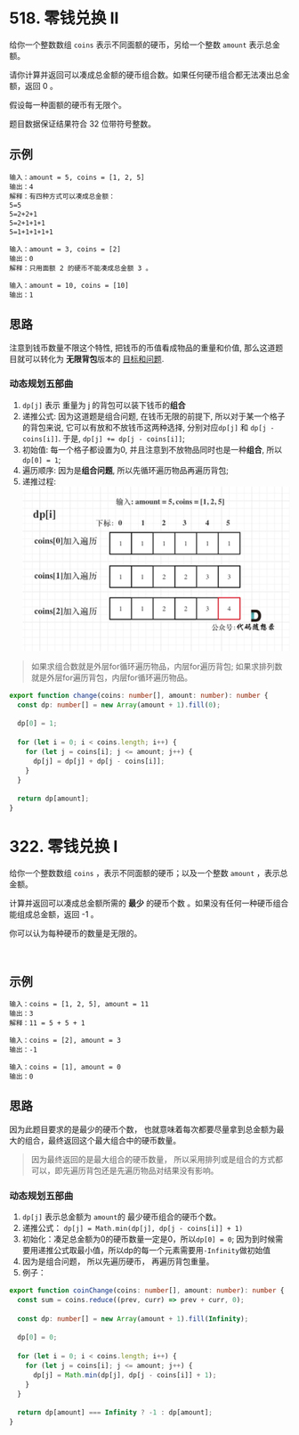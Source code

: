 # 518. 零钱兑换 II

给你一个整数数组 `coins` 表示不同面额的硬币，另给一个整数 `amount` 表示总金额。

请你计算并返回可以凑成总金额的硬币组合数。如果任何硬币组合都无法凑出总金额，返回 0 。

假设每一种面额的硬币有无限个。 

题目数据保证结果符合 32 位带符号整数。
 

## 示例

```
输入：amount = 5, coins = [1, 2, 5]
输出：4
解释：有四种方式可以凑成总金额：
5=5
5=2+2+1
5=2+1+1+1
5=1+1+1+1+1
```

```
输入：amount = 3, coins = [2]
输出：0
解释：只用面额 2 的硬币不能凑成总金额 3 。
```

```
输入：amount = 10, coins = [10] 
输出：1
```

## 思路 

注意到钱币数量不限这个特性, 把钱币的币值看成物品的重量和价值, 那么这道题目就可以转化为 **无限背包**版本的 [目标和问题](/dynamic-programming/knapsack-problems/0-1-knapsack/find-target-sum-ways/). 

### 动态规划五部曲

1. `dp[j]` 表示 重量为 j 的背包可以装下钱币的**组合**
2. 递推公式: 因为这道题是组合问题, 在钱币无限的前提下, 所以对于某一个格子的背包来说, 它可以有放和不放钱币这两种选择, 分别对应`dp[j]` 和 `dp[j - coins[i]]`. 于是, `dp[j] += dp[j - coins[i]]`;
3. 初始值: 每一个格子都设置为0, 并且注意到不放物品同时也是一种**组合**, 所以`dp[0] = 1`;
4. 遍历顺序: 因为是**组合问题**, 所以先循环遍历物品再遍历背包; 
5. 递推过程: 
    ![518](/static/img/dp/518.jpg)

> 如果求组合数就是外层for循环遍历物品，内层for遍历背包; 如果求排列数就是外层for遍历背包，内层for循环遍历物品。

```typescript
export function change(coins: number[], amount: number): number {
  const dp: number[] = new Array(amount + 1).fill(0);

  dp[0] = 1;

  for (let i = 0; i < coins.length; i++) {
    for (let j = coins[i]; j <= amount; j++) {
      dp[j] = dp[j] + dp[j - coins[i]];
    }
  }

  return dp[amount];
}
```


# 322. 零钱兑换 I
给你一个整数数组 `coins` ，表示不同面额的硬币；以及一个整数 `amount` ，表示总金额。

计算并返回可以凑成总金额所需的 **最少** 的硬币个数 。如果没有任何一种硬币组合能组成总金额，返回 -1 。

你可以认为每种硬币的数量是无限的。

 

## 示例

```
输入：coins = [1, 2, 5], amount = 11
输出：3 
解释：11 = 5 + 5 + 1
```

```
输入：coins = [2], amount = 3
输出：-1
```

```
输入：coins = [1], amount = 0
输出：0
```

## 思路 
因为此题目要求的是最少的硬币个数， 也就意味着每次都要尽量拿到总金额为最大的组合，最终返回这个最大组合中的硬币数量。

> 因为最终返回的是最大组合的硬币数量， 所以采用排列或是组合的方式都可以，即先遍历背包还是先遍历物品对结果没有影响。

### 动态规划五部曲

1. `dp[j]` 表示总金额为 `amount`的 最少硬币组合的硬币个数。
2. 递推公式： `dp[j] = Math.min(dp[j], dp[j - coins[i]] + 1)`
3. 初始化：凑足总金额为0的硬币数量一定是0，所以`dp[0] = 0`; 因为到时候需要用递推公式取最小值，所以dp的每一个元素需要用`-Infinity`做初始值
4. 因为是组合问题， 所以先遍历硬币， 再遍历背包重量。
5. 例子： 

```typescript 
export function coinChange(coins: number[], amount: number): number { 
  const sum = coins.reduce((prev, curr) => prev + curr, 0);

  const dp: number[] = new Array(amount + 1).fill(Infinity);

  dp[0] = 0; 

  for (let i = 0; i < coins.length; i++) {
    for (let j = coins[i]; j <= amount; j++) {
      dp[j] = Math.min(dp[j], dp[j - coins[i]] + 1);
    }
  }

  return dp[amount] === Infinity ? -1 : dp[amount];
}
```